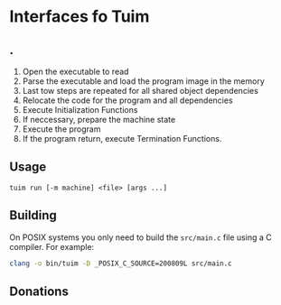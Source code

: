 # Interfaces fo Tuim

## .

1. Open the executable to read
2. Parse the executable and load the program image in the memory
3. Last tow steps are repeated for all shared object dependencies
4. Relocate the code for the program and all dependencies
5. Execute Initialization Functions
6. If neccessary, prepare the machine state
7. Execute the program
8. If the program return, execute Termination Functions.

## Usage

```
tuim run [-m machine] <file> [args ...]
```

## Building

On POSIX systems you only need to build the `src/main.c` file using a
C compiler. For example:

```sh
clang -o bin/tuim -D _POSIX_C_SOURCE=200809L src/main.c
```

## Donations
